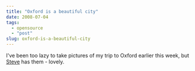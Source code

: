 ```yaml
---
title: "Oxford is a beautiful city"
date: 2008-07-04
tags: 
  - opensource
  - "post"
slug: oxford-is-a-beautiful-city
---
```


I've been too lazy to take pictures of my trip to Oxford earlier this week, but [Steve](http://www.1060.org/blogxter/entry?publicid=F49D52EC48C1F5DA7D89BE40E2DEF3AC) has them - lovely.
